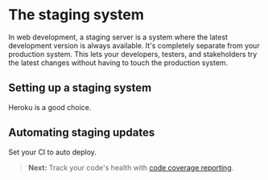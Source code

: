 # The staging system

In web development, a staging server is a system where the latest development version is always available. It's completely separate from your production system. This lets your developers, testers, and stakeholders try the latest changes without having to touch the production system.

## Setting up a staging system

Heroku is a good choice.

## Automating staging updates

Set your CI to auto deploy.

> **Next:** Track your code's health with [code coverage reporting](coverage.md).
